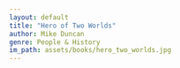 ```yaml
---
layout: default
title: "Hero of Two Worlds"
author: Mike Duncan
genre: People & History
im_path: assets/books/hero_two_worlds.jpg
---
```

